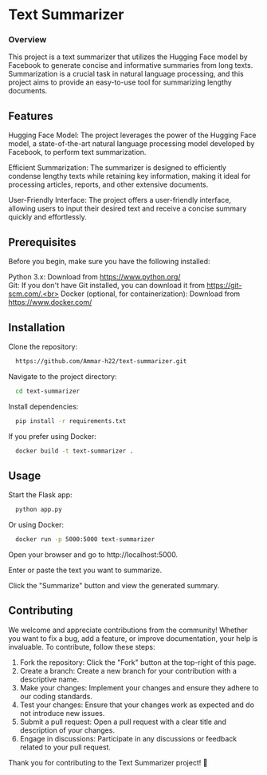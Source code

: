 
# Text Summarizer

### Overview
This project is a text summarizer that utilizes the Hugging Face model by Facebook to generate concise and informative summaries from long texts. Summarization is a crucial task in natural language processing, and this project aims to provide an easy-to-use tool for summarizing lengthy documents.

## Features
Hugging Face Model: The project leverages the power of the Hugging Face model, a state-of-the-art natural language processing model developed by Facebook, to perform text summarization.

Efficient Summarization: The summarizer is designed to efficiently condense lengthy texts while retaining key information, making it ideal for processing articles, reports, and other extensive documents.

User-Friendly Interface: The project offers a user-friendly interface, allowing users to input their desired text and receive a concise summary quickly and effortlessly.

## Prerequisites
Before you begin, make sure you have the following installed:

Python 3.x: Download from https://www.python.org/<br>
Git: If you don't have Git installed, you can download it from https://git-scm.com/.<br>
Docker (optional, for containerization): Download from https://www.docker.com/<br>

## Installation

Clone the repository:
```bash
  https://github.com/Ammar-h22/text-summarizer.git
```

Navigate to the project directory:
```bash
  cd text-summarizer
```

Install dependencies:
```bash
  pip install -r requirements.txt
```

If you prefer using Docker:
```bash
  docker build -t text-summarizer .
```

## Usage
Start the Flask app:
```bash
  python app.py
```

Or using Docker:
```bash
  docker run -p 5000:5000 text-summarizer
```

Open your browser and go to http://localhost:5000.

Enter or paste the text you want to summarize.

Click the "Summarize" button and view the generated summary.

## Contributing
We welcome and appreciate contributions from the community! Whether you want to fix a bug, add a feature, or improve documentation, your help is invaluable. To contribute, follow these steps:

1. Fork the repository: Click the "Fork" button at the top-right of this page.
2. Create a branch: Create a new branch for your contribution with a descriptive name.
3. Make your changes: Implement your changes and ensure they adhere to our coding standards.
4. Test your changes: Ensure that your changes work as expected and do not introduce new issues.
5. Submit a pull request: Open a pull request with a clear title and description of your changes.
6. Engage in discussions: Participate in any discussions or feedback related to your pull request.
   
Thank you for contributing to the Text Summarizer project! 🚀
